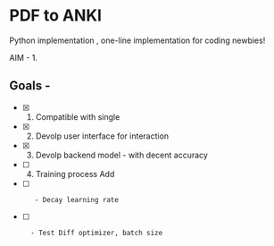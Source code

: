 # PDF to ANKI 

Python implementation , one-line implementation for coding newbies!


AIM - 
1. 

## Goals - 
- [x] 1. Compatible with single
- [x] 2. Devolp user interface for interaction
- [x] 3. Devolp backend model - with decent accuracy
- [ ] 4. Training process Add 
- [ ]        - Decay learning rate
- [ ]       - Test Diff optimizer, batch size
